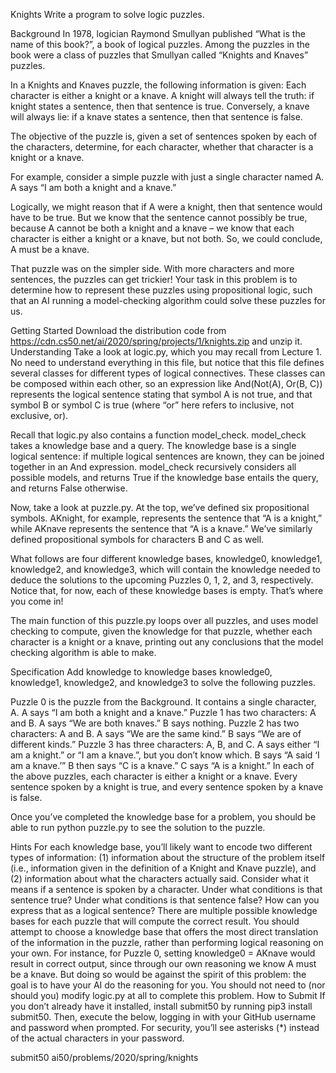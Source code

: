 Knights
Write a program to solve logic puzzles.

Background
In 1978, logician Raymond Smullyan published “What is the name of this book?”, a book of logical puzzles. Among the puzzles in the book were a class of puzzles that Smullyan called “Knights and Knaves” puzzles.

In a Knights and Knaves puzzle, the following information is given: Each character is either a knight or a knave. A knight will always tell the truth: if knight states a sentence, then that sentence is true. Conversely, a knave will always lie: if a knave states a sentence, then that sentence is false.

The objective of the puzzle is, given a set of sentences spoken by each of the characters, determine, for each character, whether that character is a knight or a knave.

For example, consider a simple puzzle with just a single character named A. A says “I am both a knight and a knave.”

Logically, we might reason that if A were a knight, then that sentence would have to be true. But we know that the sentence cannot possibly be true, because A cannot be both a knight and a knave – we know that each character is either a knight or a knave, but not both. So, we could conclude, A must be a knave.

That puzzle was on the simpler side. With more characters and more sentences, the puzzles can get trickier! Your task in this problem is to determine how to represent these puzzles using propositional logic, such that an AI running a model-checking algorithm could solve these puzzles for us.

Getting Started
Download the distribution code from https://cdn.cs50.net/ai/2020/spring/projects/1/knights.zip and unzip it.
Understanding
Take a look at logic.py, which you may recall from Lecture 1. No need to understand everything in this file, but notice that this file defines several classes for different types of logical connectives. These classes can be composed within each other, so an expression like And(Not(A), Or(B, C)) represents the logical sentence stating that symbol A is not true, and that symbol B or symbol C is true (where “or” here refers to inclusive, not exclusive, or).

Recall that logic.py also contains a function model_check. model_check takes a knowledge base and a query. The knowledge base is a single logical sentence: if multiple logical sentences are known, they can be joined together in an And expression. model_check recursively considers all possible models, and returns True if the knowledge base entails the query, and returns False otherwise.

Now, take a look at puzzle.py. At the top, we’ve defined six propositional symbols. AKnight, for example, represents the sentence that “A is a knight,” while AKnave represents the sentence that “A is a knave.” We’ve similarly defined propositional symbols for characters B and C as well.

What follows are four different knowledge bases, knowledge0, knowledge1, knowledge2, and knowledge3, which will contain the knowledge needed to deduce the solutions to the upcoming Puzzles 0, 1, 2, and 3, respectively. Notice that, for now, each of these knowledge bases is empty. That’s where you come in!

The main function of this puzzle.py loops over all puzzles, and uses model checking to compute, given the knowledge for that puzzle, whether each character is a knight or a knave, printing out any conclusions that the model checking algorithm is able to make.

Specification
Add knowledge to knowledge bases knowledge0, knowledge1, knowledge2, and knowledge3 to solve the following puzzles.

Puzzle 0 is the puzzle from the Background. It contains a single character, A.
A says “I am both a knight and a knave.”
Puzzle 1 has two characters: A and B.
A says “We are both knaves.”
B says nothing.
Puzzle 2 has two characters: A and B.
A says “We are the same kind.”
B says “We are of different kinds.”
Puzzle 3 has three characters: A, B, and C.
A says either “I am a knight.” or “I am a knave.”, but you don’t know which.
B says “A said ‘I am a knave.’”
B then says “C is a knave.”
C says “A is a knight.”
In each of the above puzzles, each character is either a knight or a knave. Every sentence spoken by a knight is true, and every sentence spoken by a knave is false.

Once you’ve completed the knowledge base for a problem, you should be able to run python puzzle.py to see the solution to the puzzle.

Hints
For each knowledge base, you’ll likely want to encode two different types of information: (1) information about the structure of the problem itself (i.e., information given in the definition of a Knight and Knave puzzle), and (2) information about what the characters actually said.
Consider what it means if a sentence is spoken by a character. Under what conditions is that sentence true? Under what conditions is that sentence false? How can you express that as a logical sentence?
There are multiple possible knowledge bases for each puzzle that will compute the correct result. You should attempt to choose a knowledge base that offers the most direct translation of the information in the puzzle, rather than performing logical reasoning on your own.
For instance, for Puzzle 0, setting knowledge0 = AKnave would result in correct output, since through our own reasoning we know A must be a knave. But doing so would be against the spirit of this problem: the goal is to have your AI do the reasoning for you.
You should not need to (nor should you) modify logic.py at all to complete this problem.
How to Submit
If you don’t already have it installed, install submit50 by running pip3 install submit50. Then, execute the below, logging in with your GitHub username and password when prompted. For security, you’ll see asterisks (*) instead of the actual characters in your password.

submit50 ai50/problems/2020/spring/knights